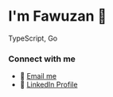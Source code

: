 #  I'm Fawuzan 👋

 TypeScript, Go


### Connect with me
- 📧 [Email me](mailto:hi.fawuzanibrahim@gmail.com)
- 💼 [LinkedIn Profile](https://www.linkedin.com/in/fawuzanibrahim/)








